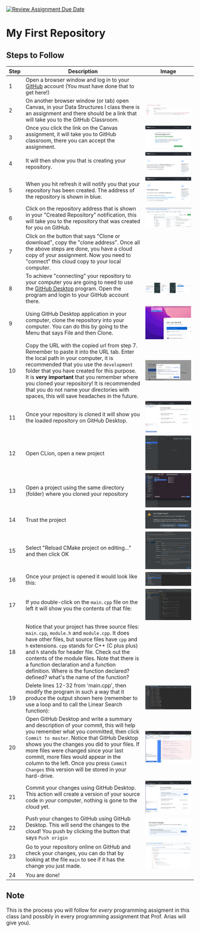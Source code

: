 [![Review Assignment Due Date](https://classroom.github.com/assets/deadline-readme-button-24ddc0f5d75046c5622901739e7c5dd533143b0c8e959d652212380cedb1ea36.svg)](https://classroom.github.com/a/bW0dmPZ0)
# My First Repository


## Steps to Follow


| Step | Description                                                                                                                                                                                                                                                                                                                                                                                                                       | Image                                      |
|------|-----------------------------------------------------------------------------------------------------------------------------------------------------------------------------------------------------------------------------------------------------------------------------------------------------------------------------------------------------------------------------------------------------------------------------------|--------------------------------------------|
| 1    | Open a browser window and log in to your [GitHub](https://github.com) account (You must have done that to get here!)                                                                                                                                                                                                                                                                                                              ||
| 2    | On another browser window (or tab) open Canvas, in your Data Structures I class there is an assignment and there should be a link that will take you to the GitHub Classroom.                                                                                                                                                                                                                                                     | ![Step1](images/canvas-classroom-link.png) |
| 3    | Once you click the link on the Canvas assignment, it will take you to GitHub classroom, there you can accept the assignment.                                                                                                                                                                                                                                                                                                      | ![Step1](images/accept-assignment.png)     |
| 4    | It will then show you that is creating your repository.                                                                                                                                                                                                                                                                                                                                                                           | ![Step1](images/create-repo.png)           |
| 5    | When you hit refresh it will notify you that your repository has been created. The address of the repository is shown in blue.                                                                                                                                                                                                                                                                                                    | ![Step1](images/repo-created.png)          |
| 6    | Click on the repository address that is shown in your "Created Repository" notification, this will take you to the repository that was created for you on GitHub.                                                                                                                                                                                                                                                                 | ![Step1](images/your-repo.png)             |
| 7    | Click on the button that says "Clone or download", copy the "clone address". Once all the above steps are done, you have a cloud copy of your assignment. Now you need to "connect" this cloud copy to your local computer.                                                                                                                                                                                                       ||
| 8    | To achieve "connecting" your repository to your computer you are going to need to use the [GitHub Desktop](https://desktop.github.com) program. Open the program and login to your GitHub account there.                                                                                                                                                                                                                          | ![Step1](images/desktop-login.png)         |
| 9    | Using GitHub Desktop application in your computer, clone the repository into your computer. You can do this by going to the Menu that says File and then Clone.                                                                                                                                                                                                                                                                   | ![Step1](images/cloning-repo.png)          |
| 10   | Copy the URL with the copied url from step 7. Remember to paste it into the URL tab. Enter the local path in your computer, it is recommended that you use the `development` folder that you have created for this purpose. It is **very important** that you remember where you cloned your repository! It is recommended that you do not name your directories with spaces, this will save headaches in the future.             | ![Step1](images/desktop-clone.png)         |
| 11   | Once your repository is cloned it will show you the loaded repository on GitHub Desktop.                                                                                                                                                                                                                                                                                                                                          |    ![Step18](images/cloned-repo.png) |                                        |
| 12   | Open CLion, open a new project                                                                                                                                                                                                                                                                                                                                                                                                    | ![Step1](images/clion-splash.png)          |
| 13   | Open a project using the same directory (folder) where you cloned your repository                                                                                                                                                                                                                                                                                                                                                 | ![Step1](images/open-project.png)          |
| 14   | Trust the project                                                                                                                                                                                                                                                                                                                                                                                                                 | ![Step14](images/trust-project.png)        |
| 15   | Select "Reload CMake project on editing..." and then click OK                                                                                                                                                                                                                                                                                                                                                                     | ![Step15](images/open-project-options.png) |
| 16   | Once your project is opened it would look like this:                                                                                                                                                                                                                                                                                                                                                                              | ![Stem16](images/opened-project.png)       |
| 17   | If you double-click on the `main.cpp` file on the left it will show you the contents of that file:                                                                                                                                                                                                                                                                                                                                | ![Step17](images/sample-main.png)          |
| 18   | Notice that your project has three source files: `main.cpp`, `module.h` and `module.cpp`. It does have other files, but source files have `cpp` and `h` extensions. `cpp` stands for C++ (C plus plus) and `h` stands for header file. Check out the contents of the module files. Note that there is a function declaration and a function definition. Where is the function declared? defined? what's the name of the function? | 
| 19   | Delete lines 12-32 from 'main.cpp', then modify the program in such a way that it produce the output shown here (remember to use a loop and to call the Linear Search function):                                                                                                                                                                                                                                                                                         | ![Step19](images/target-output.png)        |
| 20   | Open GitHub Desktop and write a summary and description of your commit, this will help you remember what you committed, then click `Commit to master`. Notice that GitHub Desktop shows you the changes you did to your files. If more files were changed since your last commit, more files would appear in the column to the left. Once you press `Commit Changes` this version will be stored in your hard-drive.              | ![Step1](images/pre-commit.png)            |
| 21   | Commit your changes using GitHub Desktop. This action will create a version of your source code in *your* computer, nothing is gone to the cloud yet.                                                                                                                                                                                                                                                                             | ![Step1](images/post-commit.png)           |
| 22   | Push your changes to GitHub using GitHub Desktop. This will send the changes to the cloud! You push by clicking the button that says `Push origin`                                                                                                                                                                                                                                                                                | ![Step1](images/push-origin.png)           |
| 23   | Go to your repository online on GitHub and check your changes, you can do that by looking at the file `main` to see if it has the change you just made.                                                                                                                                                                                                                                                                           | ![Step1](images/updated-repo.png)          |
| 24   | You are done!                                                                                                                                                                                                                                                                                                                                                                                                                     ||


## Note
This is the process you will follow for *every* programming assigment in this class (and possibly in every programming assignment that Prof. Arias will give you).

